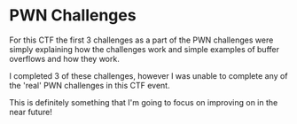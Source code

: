 # PWN Challenges

For this CTF the first 3 challenges as a part of the PWN challenges were simply explaining how the challenges work and simple examples of buffer overflows and how they work.

I completed 3 of these challenges, however I was unable to complete any of the 'real' PWN challenges in this CTF event.

This is definitely something that I'm going to focus on improving on in the near future!
